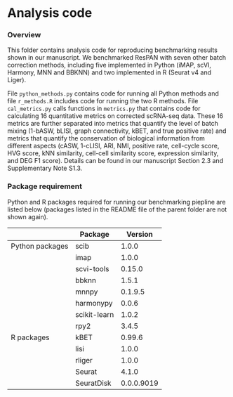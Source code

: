 # Analysis code

### Overview

This folder contains analysis code for reproducing benchmarking results shown in our manuscript. We benchmarked ResPAN with seven other batch correction methods, including five implemented in Python (iMAP, scVI, Harmony, MNN and BBKNN) and two implemented in R (Seurat v4 and Liger).

File `python_methods.py` contains code for running all Python methods and file `r_methods.R` includes code for running the two R methods. File `cal_metrics.py` calls functions in `metrics.py` that contains code for calculating 16 quantitative metrics on corrected scRNA-seq data. These 16 metrics are further separated into metrics that quantify the level of batch mixing (1-bASW, bLISI, graph connectivity, kBET, and true positive rate) and metrics that quantify the conservation of biological information from different aspects (cASW, 1-cLISI, ARI, NMI, positive rate, cell-cycle score, HVG score, kNN similarity, cell-cell similarity score, expression similarity, and DEG F1 score). Details can be found in our manuscript Section 2.3 and Supplementary Note S1.3.

### Package requirement

Python and R packages required for running our benchmarking piepline are listed below (packages listed in the README file of the parent folder are not shown again).

|                 | Package       | Version    |
|-----------------|---------------|------------|
| Python packages | scib          | 1.0.0      |
|                 | imap          | 1.0.0      |
|                 | scvi-tools    | 0.15.0     |
|                 | bbknn         | 1.5.1      |
|                 | mnnpy         | 0.1.9.5    |
|                 | harmonypy     | 0.0.6      |
|                 | scikit-learn  | 1.0.2      |
|                 | rpy2          | 3.4.5      |
| R packages      | kBET          | 0.99.6     |
|                 | lisi          | 1.0.0      |
|                 | rliger        | 1.0.0      |
|                 | Seurat        | 4.1.0      |
|                 | SeuratDisk    | 0.0.0.9019 |


